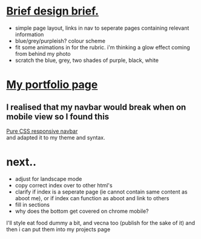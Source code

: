 <!-- #### <ins>Notes and ref for assignment</ins>

# <ins>Design Brief</ins>

I want the page to flow seamlessly from top to bottom, but still have separate 'page' elements, so you can scroll down the whole thing and see animations and images but also useable links straight to my work history/skills, and contact info.

I imagine rounded edges and reasonably translucent buttons. Not iOS round maybe more windows XP, or youtube/amazon prime video. And translucent enough to be noticeable that there's a button, but not be an obvious __THIS IS A BUTTON__

## <ins>Colours</ins>

___Light mode___
- I'm thinking light muted summery with one or two obvious contrasts for text.

___Dark mode___
- Bladerunner/Night City cyberpunk vibes, neons, chrome and black (this might not work)


## css only carousel found here https://css-tricks.com/css-only-carousel/
- didnt end up using this(a little complicated for me at this stage), its a great idea though.
<br><br><br>

# After misunderstanding the assignment, I'll start again from here.
<p>Ignore the above, I'm big dumb. That will still stand for my eventual portfolio page (maybe. this might end up looking more professional)</p><br> -->

# <ins>Brief design brief.</ins>

- simple page layout, links in nav to seperate pages containing relevant information
- blue/grey/purpleish? colour scheme
- fit some animations in for the rubric. i'm thinking a glow effect coming from behind my photo
- scratch the blue, grey, two shades of purple, black, white


</p>

# [My portfolio page](https://dom-andrewartha-portfolio.netlify.app/contact)


## I realised that my navbar would break when on mobile view so I found this
[Pure CSS responsive navbar](https://codepen.io/jo_Geek/pen/xgbaEr)  
and adapted it to my theme and syntax.


# next..
- adjust for landscape mode
- copy correct index over to other html's
- clarify if index is a seperate page (ie cannot contain same content as aboot me), or if index can function as aboot and link to others
- fill in sections
- why does the bottom get covered on chrome mobile?

I'll style eat food dummy a bit, and vecna too (publish for the sake of it) and then i can put them into my projects page